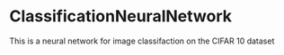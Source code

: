 # ClassificationNeuralNetwork
This is a neural network for image classifaction on the CIFAR 10 dataset
